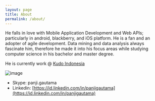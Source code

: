 ```yaml
---
layout: page
title: About
permalink: /about/
---
```

He falls in love with Mobile Application Development and Web APIs; particularly in android, blackberry, and iOS platform. He is a fan and an adopter of agile development. Data mining and data analysis always fascinate him, therefore he made it into his focus areas while studying computer science in his bachelor and master degree.

He is currently work @ [Kudo Indonesia](http://kudo.co.id/)

![image](https://ci6.googleusercontent.com/proxy/9sXCJ6yDsaKo8uMNrjyKnL0StF0ShyZKe6cNDT4CT1DSSsffs6w_tkOk8Db8qeAZxfY5SXV-kYLumZ3t_CXScemAOgbQ9BBijbA=s0-d-e1-ft#http://atlas.kudoserver.com:24864/img/login/logo.png)

* Skype: panji.gautama
* Linkedin: [https://id.linkedin.com/in/panjigautama](https://id.linkedin.com/in/panjigautama)